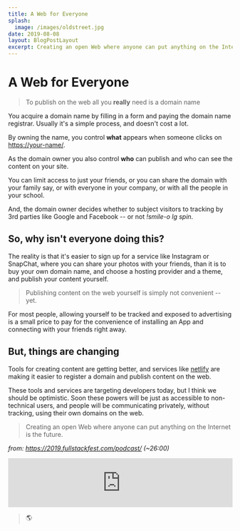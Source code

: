 ```yaml
---
title: A Web for Everyone
splash:
  image: /images/oldstreet.jpg
date: 2019-08-08
layout: BlogPostLayout
excerpt: Creating an open Web where anyone can put anything on the Internet is the future.
---
```


# A Web for Everyone

> To publish on the web all you __really__ need is a domain name

You acquire a domain name by filling in a form and paying the domain name registrar. Usually it's a simple process, and doesn't cost a lot.

By owning the name, you control **what** appears when someone clicks on [https://your-name/](/).

As the domain owner you also control **who** can publish and who can see the content on your site.

You can limit access to just your friends, or you can share the domain with your family say, or with everyone in your company, or with all the people in your school.

And, the domain owner decides whether to subject visitors to tracking by 3rd parties like Google and Facebook -- or not _!smile-o lg spin_.

## So, why isn't everyone doing this?

The reality is that it's easier to sign up for a service like Instagram or SnapChat, where you can share your photos with your friends, than it is to buy your own domain name, and choose a hosting provider and a theme, and publish your content yourself. 

> Publishing content on the web yourself is simply not convenient -- yet.

For most people, allowing yourself to be tracked and exposed to advertising is a small price to pay for the convenience of installing an App and connecting with your friends right away.

## But, things are changing

Tools for creating content are getting better, and services like [netlify](https://www.netlify.com/) are making it easier to register a domain and publish content on the web.

These tools and services are targeting developers today, but I think we should be optimistic. Soon these powers will be just as accessible to non-technical users, and people will be communicating privately, without tracking, using their own domains on the web.

> Creating an open Web where anyone can put anything on the Internet is the future.

_from: https://2019.fullstackfest.com/podcast/ (~26:00)_

<iframe src="https://player.pippa.io/full-stack-cast/episodes/sara-vieira-gatekeeping-airports-and-making-the-web-for-ever?theme=white&cover=1&latest=1" frameBorder="0" width="100%" height="110px" allow="autoplay"></iframe>

> 🌎
